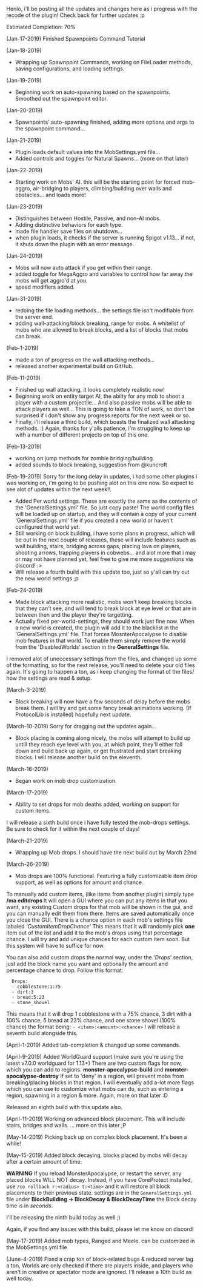 Henlo, i'll be posting all the updates and changes here as i progress with the recode of the plugin!
Check back for further updates :p

Estimated Completion: 70%

(Jan-17-2019) Finished Spawnpoints Command Tutorial

(Jan-18-2019) 
- Wrapping up Spawnpoint Commands, working on FileLoader methods, saving configurations, and loading settings.

(Jan-19-2019) 
- Beginning work on auto-spawning based on the spawnpoints. Smoothed out the spawnpoint editor.

(Jan-20-2019) 
- Spawnpoints' auto-spawning finished, adding more options and args to the spawnpoint command...

(Jan-21-2019) 
- Plugin loads default values into the MobSettings.yml file...
- Added controls and toggles for Natural Spawns... (more on that later)

(Jan-22-2019)
- Starting work on Mobs' AI.
this will be the starting point for forced mob-aggro, air-bridging to players, 
climbing/building over walls and obstacles... and loads more!

(Jan-23-2019)
- Distinguishes between Hostile, Passive, and non-AI mobs.
- Adding distinctive behaviors for each type.
- made file handler save files on shutdown...
- when plugin loads, it checks if the server is running Spigot v1.13...
if not, it shuts down the plugin with an error message.

(Jan-24-2019)
- Mobs will now auto attack if you get within their range.
- added toggle for MegaAggro and variables to control how far away the mobs will get aggro'd at you.
- speed modifiers added.

(Jan-31-2019)  
- redoing the file loading methods... the settings file isn't modifiable from the server end.
- adding wall-attacking/block breaking, range for mobs.
A whitelist of mobs who are allowed to break blocks, and a list of blocks that mobs can break.

(Feb-1-2019)
- made a ton of progress on the wall attacking methods... 
- released another experimental build on GitHub.

(Feb-11-2019)
- Finished up wall attacking, it looks completely realistic now!
- Beginning work on entity target AI, the abilty for any mob to shoot a player with a custom projectile... 
And also passive mobs will be able to attack players as well... 
This is going to take a TON of work, so don't be surprised if i don't show any progress reports for the next week or so.
- Finally, i'll release a third build, which boasts the finalized wall attacking methods. :)
Again, thanks for y'alls patience, i'm struggling to keep up with a number of different projects on top of this one.

(Feb-13-2019) 
- working on jump methods for zombie bridging/building.
- added sounds to block breaking, suggestion from @kuncroft

(Feb-19-2019)
 Sorry for the long delay in updates, i had some other plugins i was working on, i'm going to be pushing alot on this one now.
 So expect to see alot of updates within the next week!\
 
- Added Per world settings. These are exactly the same as the contents of the 'GeneralSettings.yml' file. So just copy paste!
The world config files will be loaded up on startup, and they will contain a copy 
of your current 'GeneralSettings.yml' file if you created a new world or haven't configured that world yet.
- Still working on block building, i have some plans in progress, which will be out in the next couple of releases, these will include
features such as wall building, stairs, bridging across gaps, placing lava on players, shooting arrows, trapping players in cobwebs...
and alot more that i may or may not have planned yet, feel free to give me more suggestions via discord!  :>
- Will release a fourth build with this update too, just so y'all can try out the new world settings ;p


(Feb-24-2019)
 - Made block attacking more realistic, mobs won't keep breaking blocks that they can't see, and will tend to break block at eye level or that are in between then and the player they're targetting.
 - Actually fixed per-world-settings, they should work just fine now.
 When a new world is created, the plugin will add it to the blacklist in the 'GeneralSettings.yml' file.
 That forces MosnterApocalypse to disable mob features in that world. To enable them simply remove the world from the 'DisabledWorlds' section in the **GeneralSettings** file.
 
 I removed alot of uneccessary settings from the files, and changed up some of the formatting, so for the next release, you'll need to delete your old files again. It's going to happen a ton, as i keep changing the format of the files/ how the settings are read & setup.

(March-3-2019)
  - Block breaking will now have a few seconds of delay before the mobs break them. I will try and get some fancy break animations working. (If ProtocolLib is installed) hopefully next update.
  
(March-10-2019)
  Sorry for dragging out the updates again...
  - Block placing is coming along nicely, the mobs will attempt to build up untill they reach eye level with you, at which point, they'll either fall down and build back up again, or  get frustrated and start breaking blocks.
  I will release another build on the eleventh.
  
(March-16-2019)
  - Began work on mob drop customization.
  
(March-17-2019)
  - Ability to set drops for mob deaths added, working on support for custom items.
  
  I will release a sixth build once i have fully tested the mob-drops settings.
  Be sure to check for it within the next couple of days!
 
(March-21-2019)
  - Wrapping up Mob drops.
  I should have the next build out by March 22nd
  
(March-26-2019)
  - Mob drops are 100% functional.
  Featuring a fully customizable item drop support, as well as options for amount and chance.
  
  To manually add custom items, (like items from another plugin) simply type **/ma editdrops <mob-name>**
  It will open a GUI where you can put any items in that you want, any existing Custom drops for that mob will be shown in the gui, and you can manually edit them from there.
  Items are saved automatically once you close the GUI.
  There is a chance option in each mob's settings file labaled *'CustomItemDropChance'*
  This means that it will randomly pick **one** item out of the list and add it to the mob's drops using that percentage chance.
  I will try and add unique chances for each custom item soon. But this system will have to suffice for now.
  
  You can also add custom drops the normal way, under the *'Drops'* section, just add the block name you want and optionally the amount and percentage chance to drop.
  Follow this format:
  ```
    Drops:
    - cobblestone:1:75
    - dirt:3
    - bread:5:23
    - stone_shovel
  ```
  This means that it will drop 1 cobblestone with a 75% chance, 3 dirt with a 100% chance, 5 bread at 23% chance, and one stone shovel (100% chance)
  the format being: `- <item>:<amount>:<chance>`
  I will release a seventh build alongside this.
  
(April-1-2019)
  Added tab-completion & changed up some commands.
  
(April-9-2019)
  Added WorldGuard support (make sure you're using the latest v7.0.0 worldguard for 1.13+)
  There are two custom flags for now, which you can add to regions.
    **monster-apocalypse-build** and **monster-apocalypse-destroy** If set to 'deny' in a region, will prevent mobs from breaking/placing blocks in that region.
  I will eventually add a-lot more flags which you can use to customize what mobs can do, such as entering a region, spawning in a region & more.
  Again, more on that later :D
  
  Released an eighth build with this update also.
  
(April-11-2019) 
  Working on advanced block placement. This will include stairs, bridges and walls.
  ... more on this later ;P
  
(May-14-2019)
  Picking back up on complex block placement.
  It's been a while! 
  
(May-15-2019)
  Added block decaying, blocks placed by mobs will decay after a certain amount of time.
  
  **WARNING** If you reload MonsterApocalypse, or restart the server, any placed blocks WILL NOT decay. 
  Instead, if you have CoreProtect installed, use `/co rollback r:<radius> t:<time>` and it will restore all block placements to their previous state.
  settings are in the `GeneralSettings.yml` file under **BlockBuilding -> BlockDecay & BlockDecayTime** the Block decay time is in *seconds*.
  
  I'll be releasing the ninth build today as well ;)
  
  Again, if you find any issues with this build, please let me know on discord!
  
(May-17-2019)
  Added mob types, Ranged and Meele.
  can be customized in the MobSettings.yml file
  
(June-4-2019)
   Fixed a crap ton of block-related bugs & reduced server lag a ton, Worlds are only checked if there are players inside, and players who aren't in creative or spectator mode are ignored.
   I'll release a 10th build as well today.
